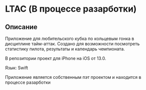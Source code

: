 # LTAC (В процессе разарботки)
## Описание

Приложение для любительского кубка по кольцевым гонка в дисциплине тайм-аттак. Создано для возможности посмотреть статистику пилота, результаты и календарь чемпионата.

В репозитории проект для iPhone на iOS от 13.0.

Язык: Swift

Приложение является собственным пэт проектом и находится в процессе разарботки
